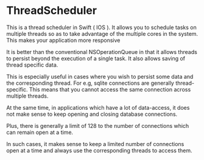 # ThreadScheduler

This is a thread scheduler in Swift ( IOS ).  It allows you to schedule tasks on multiple threads so as 
to take advantage of the multiple cores in the system. This makes your application more responsive

It is better than the conventional NSOperationQueue in that
it allows threads to persist beyond the execution of a single task. It also allows saving of thread specific
data.

This is especially useful in cases where you wish to persist some data and the corresponding thread.
For e.g, sqlite connections are generally thread-specific. This means that you cannot access the same
connection across multiple threads. 

At the same time, in applications which have a lot of data-access, it does not make sense to keep 
opening and closing database connections.

Plus, there is generally a limit of 128 to the number of connections which can remain open at a time.

In such cases, it makes sense to keep a limited number of connections open at a time and always use 
the corresponding threads to access them.

